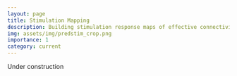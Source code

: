 ```yaml
---
layout: page
title: Stimulation Mapping
description: Building stimulation response maps of effective connectivity
img: assets/img/predstim_crop.png
importance: 1
category: current
---
```

Under construction

<!-- <iframe style="border: 1px solid rgba(0, 0, 0, 0.1);" width="800" height="450" src="https://www.figma.com/embed?embed_host=share&url=https%3A%2F%2Fwww.figma.com%2Fproto%2FDeMuNebkX6ayCgtU0hZKL3%2Fmisc.%3Ft%3DIDvv5OjEdTey2uVo-1%26node-id%3D118-240%26starting-point-node-id%3D118%253A240%26show-proto-sidebar%3D1" allowfullscreen></iframe> -->